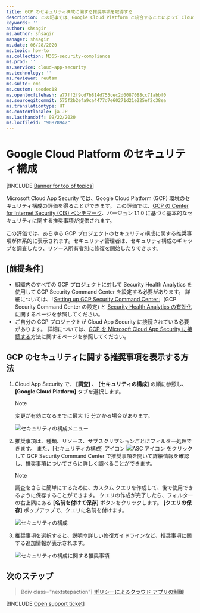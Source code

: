 ```yaml
---
title: GCP のセキュリティ構成に関する推奨事項を取得する
description: この記事では、Google Cloud Platform と統合することによって Cloud App Security のセキュリティ構成に関する推奨事項を取得する方法について説明します。
keywords: ''
author: shsagir
ms.author: shsagir
manager: shsagir
ms.date: 06/28/2020
ms.topic: how-to
ms.collection: M365-security-compliance
ms.prod: ''
ms.service: cloud-app-security
ms.technology: ''
ms.reviewer: reutam
ms.suite: ems
ms.custom: seodec18
ms.openlocfilehash: a77ff2f9cd7b814d755cec2d0087088cc71abbf0
ms.sourcegitcommit: 575f2b2efa9ca4477d7e60271d21e225ef2c38ea
ms.translationtype: HT
ms.contentlocale: ja-JP
ms.lasthandoff: 09/22/2020
ms.locfileid: "90878942"
---
```

# <a name="security-configuration-for-google-cloud-platform"></a>Google Cloud Platform のセキュリティ構成

[!INCLUDE [Banner for top of topics](includes/banner.md)]

Microsoft Cloud App Security では、Google Cloud Platform (GCP) 環境のセキュリティ構成の評価を得ることができます。 この評価では、[GCP の Center for Internet Security (CIS) ベンチマーク](https://www.cisecurity.org/benchmark/google_cloud_computing_platform/)、バージョン 1.1.0 に基づく基本的なセキュリティに関する推奨事項が提供されます。

この評価では、あらゆる GCP プロジェクトのセキュリティ構成に関する推奨事項が体系的に表示されます。セキュリティ管理者は、セキュリティ構成のギャップを調査したり、リソース所有者別に修復を開始したりできます。

## <a name="prerequisites"></a>[前提条件]

- 組織内のすべての GCP プロジェクトに対して Security Health Analytics を使用して GCP Security Command Center を設定する必要があります。 詳細については、「[Setting up GCP Security Command Center](https://cloud.google.com/security-command-center/docs/quickstart-scc-setup)」(GCP Security Command Center の設定) と [Security Health Analytics の有効化](https://cloud.google.com/security-command-center/docs/how-to-use-security-health-analytics)に関するページを参照してください。
- ご自分の GCP プロジェクトが Cloud App Security に接続されている必要があります。 詳細については、[GCP を Microsoft Cloud App Security に接続する](connect-google-gcp-to-microsoft-cloud-app-security.md)方法に関するページを参照してください。

## <a name="how-to-view-gcp-security-recommendations"></a>GCP のセキュリティに関する推奨事項を表示する方法

1. Cloud App Security で、 **[調査]** 、 **[セキュリティの構成]** の順に参照し、 **[Google Cloud Platform]** タブを選択します。

    > [!NOTE]
    > 変更が有効になるまでに最大 15 分かかる場合があります。

    ![セキュリティの構成メニュー](media/security-configuration-menu.png)

1. 推奨事項は、種類、リソース、サブスクリプションごとにフィルター処理できます。 また、[セキュリティの構成] アイコン ![ASC アイコン](media/asc-icon.png) をクリックして GCP Security Command Center で推奨事項を開いて詳細情報を確認し、推奨事項についてさらに詳しく調べることができます。

    > [!NOTE]
    > 調査をさらに簡単にするために、カスタム クエリを作成して、後で使用できるように保存することができます。 クエリの作成が完了したら、フィルターの右上隅にある **[名前を付けて保存]** ボタンをクリックします。 **[クエリの保存]** ポップアップで、クエリに名前を付けます。

    ![セキュリティの構成](media/security-configuration-gcp.png)

1. 推奨事項を選択すると、説明や詳しい修復ガイドラインなど、推奨事項に関する追加情報が表示されます。

    ![セキュリティの構成に関する推奨事項](media/security-configuration-gcp-details.png)

## <a name="next-steps"></a>次のステップ

> [!div class="nextstepaction"]
> [ポリシーによるクラウド アプリの制御](control-cloud-apps-with-policies.md)

[!INCLUDE [Open support ticket](includes/support.md)]

